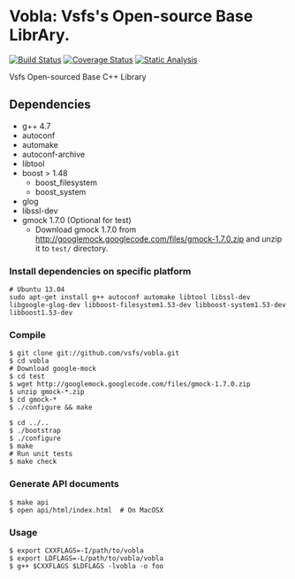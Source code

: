 Vobla: Vsfs's Open-source Base LibrAry.
=====

[![Build Status](https://travis-ci.org/vsfs/vobla.png?branch=master)](https://travis-ci.org/vsfs/vobla) [![Coverage Status](https://coveralls.io/repos/vsfs/vobla/badge.png?branch=master)](https://coveralls.io/r/vsfs/vobla) [![Static Analysis](https://scan.coverity.com/projects/1145/badge.svg)](https://scan.coverity.com/projects/1145)

Vsfs Open-sourced Base C++ Library

## Dependencies

 - g++ 4.7
 - autoconf
 - automake
 - autoconf-archive
 - libtool
 - boost > 1.48
   - boost_filesystem
   - boost_system
 - glog
 - libssl-dev
 - gmock 1.7.0 (Optional for test)
   - Download gmock 1.7.0 from
     http://googlemock.googlecode.com/files/gmock-1.7.0.zip and unzip it to `test/` directory.

### Install dependencies on specific platform

~~~~~~~~~~~~~~{.sh}
# Ubuntu 13.04
sudo apt-get install g++ autoconf automake libtool libssl-dev libgoogle-glog-dev libboost-filesystem1.53-dev libboost-system1.53-dev libboost1.53-dev
~~~~~~~~~~~~~~

### Compile

~~~~~~~~~~~~~~{.sh}
$ git clone git://github.com/vsfs/vobla.git
$ cd vobla
# Download google-mock
$ cd test
$ wget http://googlemock.googlecode.com/files/gmock-1.7.0.zip
$ unzip gmock-*.zip
$ cd gmock-*
$ ./configure && make

$ cd ../..
$ ./bootstrap
$ ./configure
$ make
# Run unit tests
$ make check
~~~~~~~~~~~~~~

### Generate API documents

~~~~~~~~~~~~{.sh}
$ make api
$ open api/html/index.html  # On MacOSX
~~~~~~~~~~~~

### Usage

~~~~~~~~~~~~{.sh}
$ export CXXFLAGS=-I/path/to/vobla
$ export LDFLAGS=-L/path/to/vobla/vobla
$ g++ $CXXFLAGS $LDFLAGS -lvobla -o foo
~~~~~~~~~~~~
